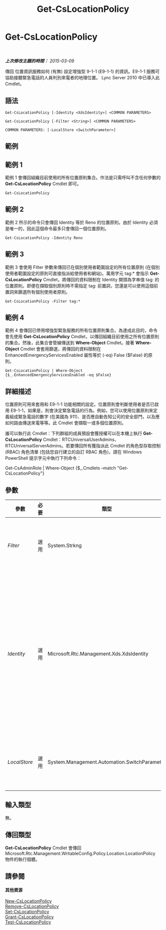 ﻿---
title: Get-CsLocationPolicy
TOCTitle: Get-CsLocationPolicy
ms:assetid: d338af1b-3865-4010-a7fc-d5841c515ae6
ms:mtpsurl: https://technet.microsoft.com/zh-tw/library/Gg398911(v=OCS.15)
ms:contentKeyID: 49292428
ms.date: 08/24/2015
mtps_version: v=OCS.15
ms.translationtype: HT
---

# Get-CsLocationPolicy

 

_**上次修改主題的時間：** 2015-03-09_

傳回 位置資訊服務如何 (有無) 設定增強型 9-1-1 (E9-1-1) 的資訊。E9-1-1 服務可協助接聽緊急電話的人員判別來電者的地理位置。 Lync Server 2010 中已導入此 Cmdlet。

## 語法

    Get-CsLocationPolicy [-Identity <XdsIdentity>] <COMMON PARAMETERS>

    Get-CsLocationPolicy [-Filter <String>] <COMMON PARAMETERS>

    COMMON PARAMETERS: [-LocalStore <SwitchParameter>]

## 範例

## 範例 1

範例 1 會傳回組織目前使用的所有位置原則集合。作法是只需呼叫不含任何參數的 **Get-CsLocationPolicy** Cmdlet 即可。

    Get-CsLocationPolicy

## 範例 2

範例 2 所示的命令只會傳回 Identity 等於 Reno 的位置原則。由於 Identity 必須是唯一的，因此這個命令最多只會傳回一個位置原則。

    Get-CsLocationPolicy -Identity Reno

## 範例 3

範例 3 會使用 Filter 參數來傳回已在個別使用者範圍設定的所有位置原則 (在個別使用者範圍設定的原則可直接指派給使用者和網站)。萬用字元 tag:\* 會指示 **Get-CsLocationPolicy** Cmdlet，將傳回的資料限制在 Identity 開頭為字串值 tag: 的位置原則。即便在擷取個別原則時不需指定 tag: 前置詞，您還是可以使用這個前置詞來篩選所有個別使用者原則。

    Get-CsLocationPolicy -Filter tag:*

## 範例 4

範例 4 會傳回已停用增強型緊急服務的所有位置原則集合。為達成此目的，命令會先使用 **Get-CsLocationPolicy** Cmdlet，以傳回組織目前使用之所有位置原則的集合。然後，此集合會管線傳送到 **Where-Object** Cmdlet。接著 **Where-Object** Cmdlet 會套用篩選，將傳回的資料限制在 EnhancedEmergencyServicesEnabled 屬性等於 (-eq) False ($False) 的原則。

    Get-CsLocationPolicy | Where-Object {$_.EnhancedEmergencyServicesEnabled -eq $False}

## 詳細描述

位置原則可用來套用和 E9-1-1 功能相關的設定。位置原則會判斷使用者是否已啟用 E9-1-1，如果是，則會決定緊急電話的行為。例如，您可以使用位置原則來定義組成緊急電話的數字 (在美國為 911)、是否應自動告知公司的安全部門，以及應如何路由傳送來電等等。此 Cmdlet 會擷取一或多個位置原則。

誰可以執行此 Cmdlet：下列群組的成員預設會獲授權可以在本機上執行 **Get-CsLocationPolicy** Cmdlet：RTCUniversalUserAdmins、RTCUniversalServerAdmins。若要傳回所有獲指派此 Cmdlet 的角色型存取控制 (RBAC) 角色清單 (包括您自行建立的自訂 RBAC 角色)，請在 Windows PowerShell 提示字元中執行下列命令：

Get-CsAdminRole | Where-Object {$\_.Cmdlets –match "Get-CsLocationPolicy"}

## 參數


<table>
<colgroup>
<col style="width: 25%" />
<col style="width: 25%" />
<col style="width: 25%" />
<col style="width: 25%" />
</colgroup>
<thead>
<tr class="header">
<th>參數</th>
<th>必要</th>
<th>類型</th>
<th>說明</th>
</tr>
</thead>
<tbody>
<tr class="odd">
<td><p><em>Filter</em></p></td>
<td><p>選用</p></td>
<td><p>System.Strkng</p></td>
<td><p>含有萬用字元的字串，這個字串可藉由比對原則的 Identity 值和萬用字元字串來擷取位置原則。</p></td>
</tr>
<tr class="even">
<td><p><em>Identity</em></p></td>
<td><p>選用</p></td>
<td><p>Microsoft.Rtc.Management.Xds.XdsIdentity</p></td>
<td><p>要擷取之位置原則的唯一識別碼。若要擷取全域位置原則，請使用 Global 值。對於在網站範圍內建立的原則，這個值的格式將為 site:&lt;網站名稱&gt;。其中「網站名稱」是指在 Lync Server 部署中定義之網站的名稱 (例如 site:Redmond)。對於已在個別使用者範圍內建立的原則，此值將只是原則的名稱，例如 Reno。</p></td>
</tr>
<tr class="odd">
<td><p><em>LocalStore</em></p></td>
<td><p>選用</p></td>
<td><p>System.Management.Automation.SwitchParameter</p></td>
<td><p>從 中央管理存放區本機複本擷取位置原則資訊，而不從 中央管理存放區本身擷取。</p></td>
</tr>
</tbody>
</table>


## 輸入類型

無。

## 傳回類型

**Get-CsLocationPolicy** Cmdlet 會傳回 Microsoft.Rtc.Management.WritableConfig.Policy.Location.LocationPolicy 物件的執行個體。

## 請參閱

#### 其他資源

[New-CsLocationPolicy](new-cslocationpolicy.md)  
[Remove-CsLocationPolicy](remove-cslocationpolicy.md)  
[Set-CsLocationPolicy](set-cslocationpolicy.md)  
[Grant-CsLocationPolicy](grant-cslocationpolicy.md)  
[Test-CsLocationPolicy](test-cslocationpolicy.md)

